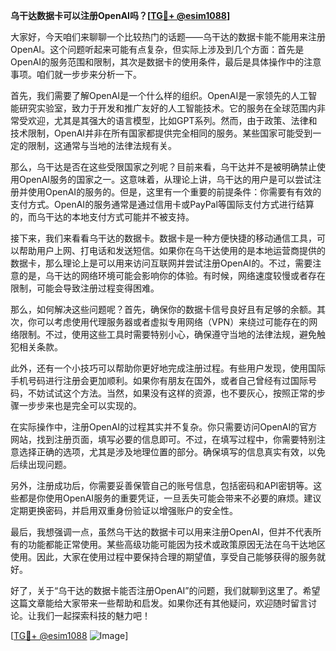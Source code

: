 **乌干达数据卡可以注册OpenAI吗？[[TG💪+ @esim1088](https://t.me/s/esim1088)]**

大家好，今天咱们来聊聊一个比较热门的话题——乌干达的数据卡能不能用来注册OpenAI。这个问题听起来可能有点复杂，但实际上涉及到几个方面：首先是OpenAI的服务范围和限制，其次是数据卡的使用条件，最后是具体操作中的注意事项。咱们就一步步来分析一下。

首先，我们需要了解OpenAI是一个什么样的组织。OpenAI是一家领先的人工智能研究实验室，致力于开发和推广友好的人工智能技术。它的服务在全球范围内非常受欢迎，尤其是其强大的语言模型，比如GPT系列。然而，由于政策、法律和技术限制，OpenAI并非在所有国家都提供完全相同的服务。某些国家可能受到一定的限制，这通常与当地的法律法规有关。

那么，乌干达是否在这些受限国家之列呢？目前来看，乌干达并不是被明确禁止使用OpenAI服务的国家之一。这意味着，从理论上讲，乌干达的用户是可以尝试注册并使用OpenAI的服务的。但是，这里有一个重要的前提条件：你需要有有效的支付方式。OpenAI的服务通常是通过信用卡或PayPal等国际支付方式进行结算的，而乌干达的本地支付方式可能并不被支持。

接下来，我们来看看乌干达的数据卡。数据卡是一种方便快捷的移动通信工具，可以帮助用户上网、打电话和发送短信。如果你在乌干达使用的是本地运营商提供的数据卡，那么理论上是可以用来访问互联网并尝试注册OpenAI的。不过，需要注意的是，乌干达的网络环境可能会影响你的体验。有时候，网络速度较慢或者存在限制，可能会导致注册过程变得困难。

那么，如何解决这些问题呢？首先，确保你的数据卡信号良好且有足够的余额。其次，你可以考虑使用代理服务器或者虚拟专用网络（VPN）来绕过可能存在的网络限制。不过，使用这些工具时需要特别小心，确保遵守当地的法律法规，避免触犯相关条款。

此外，还有一个小技巧可以帮助你更好地完成注册过程。有些用户发现，使用国际手机号码进行注册会更加顺利。如果你有朋友在国外，或者自己曾经有过国际号码，不妨试试这个方法。当然，如果没有这样的资源，也不要灰心，按照正常的步骤一步步来也是完全可以实现的。

在实际操作中，注册OpenAI的过程其实并不复杂。你只需要访问OpenAI的官方网站，找到注册页面，填写必要的信息即可。不过，在填写过程中，你需要特别注意选择正确的选项，尤其是涉及地理位置的部分。确保填写的信息真实有效，以免后续出现问题。

另外，注册成功后，你需要妥善保管自己的账号信息，包括密码和API密钥等。这些都是你使用OpenAI服务的重要凭证，一旦丢失可能会带来不必要的麻烦。建议定期更换密码，并启用双重身份验证以增强账户的安全性。

最后，我想强调一点，虽然乌干达的数据卡可以用来注册OpenAI，但并不代表所有的功能都能正常使用。某些高级功能可能因为技术或政策原因无法在乌干达地区使用。因此，大家在使用过程中要保持合理的期望值，享受自己能够获得的服务就好。

好了，关于“乌干达的数据卡能否注册OpenAI”的问题，我们就聊到这里了。希望这篇文章能给大家带来一些帮助和启发。如果你还有其他疑问，欢迎随时留言讨论。让我们一起探索科技的魅力吧！

[[TG💪+ @esim1088](https://t.me/s/esim1088) ![Image](https://i.postimg.cc/4NQfJmqS/Snipaste-2025-05-13-00-14-12.png)]